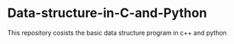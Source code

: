 # Data-structure-in-C-and-Python
This repository cosists the basic data structure program in c++ and python
